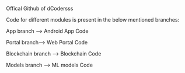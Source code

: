 Offical Github of dCodersss

Code for different modules is present in the below mentioned branches:

App branch --> Android App Code

Portal branch--> Web Portal Code

Blockchain branch --> Blockchain Code

Models branch --> ML models Code